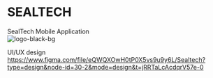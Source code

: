 # SEALTECH
SealTech Mobile Application
<br/>
![logo-black-bg](https://github.com/Risini-33/SEALTECH/assets/122656994/47fe941f-951e-418c-b6a7-ca57be0cf38d)

UI/UX design
https://www.figma.com/file/eQWQXOwH0tP0X5vs9u9y6L/Sealtech?type=design&node-id=30-2&mode=design&t=jRRTaLcAcdqrV57e-0
